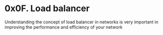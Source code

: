 # 0x0F. Load balancer
Understanding the concept of load balancer in networks
is very important in improving the performance and efficiency 
of your network
